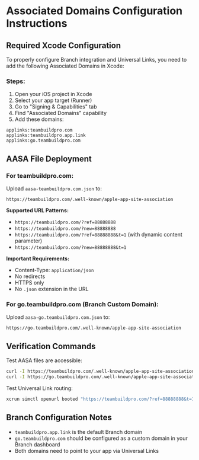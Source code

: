 # Associated Domains Configuration Instructions

## Required Xcode Configuration

To properly configure Branch integration and Universal Links, you need to add the following Associated Domains in Xcode:

### Steps:
1. Open your iOS project in Xcode
2. Select your app target (Runner)
3. Go to "Signing & Capabilities" tab
4. Find "Associated Domains" capability
5. Add these domains:

```
applinks:teambuildpro.com
applinks:teambuildpro.app.link
applinks:go.teambuildpro.com
```

## AASA File Deployment

### For teambuildpro.com:
Upload `aasa-teambuildpro.com.json` to:
```
https://teambuildpro.com/.well-known/apple-app-site-association
```

**Supported URL Patterns:**
- `https://teambuildpro.com/?ref=88888888`
- `https://teambuildpro.com/?new=88888888`
- `https://teambuildpro.com/?ref=88888888&t=1` (with dynamic content parameter)
- `https://teambuildpro.com/?new=88888888&t=1`

**Important Requirements:**
- Content-Type: `application/json`
- No redirects
- HTTPS only
- No `.json` extension in the URL

### For go.teambuildpro.com (Branch Custom Domain):
Upload `aasa-go.teambuildpro.com.json` to:
```
https://go.teambuildpro.com/.well-known/apple-app-site-association
```

## Verification Commands

Test AASA files are accessible:
```bash
curl -I https://teambuildpro.com/.well-known/apple-app-site-association
curl -I https://go.teambuildpro.com/.well-known/apple-app-site-association
```

Test Universal Link routing:
```bash
xcrun simctl openurl booted "https://teambuildpro.com/?ref=88888888&t=1"
```

## Branch Configuration Notes

- `teambuildpro.app.link` is the default Branch domain
- `go.teambuildpro.com` should be configured as a custom domain in your Branch dashboard
- Both domains need to point to your app via Universal Links